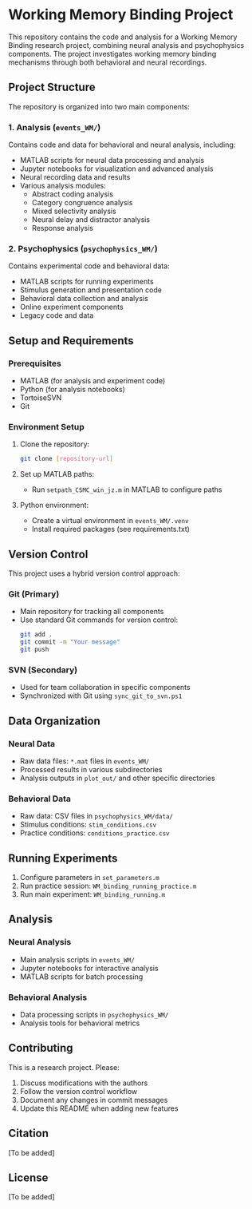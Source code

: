 # Working Memory Binding Project

This repository contains the code and analysis for a Working Memory Binding research project, combining neural analysis and psychophysics components. The project investigates working memory binding mechanisms through both behavioral and neural recordings.

## Project Structure

The repository is organized into two main components:

### 1. Analysis (`events_WM/`)
Contains code and data for behavioral and neural analysis, including:
- MATLAB scripts for neural data processing and analysis
- Jupyter notebooks for visualization and advanced analysis
- Neural recording data and results
- Various analysis modules:
  - Abstract coding analysis
  - Category congruence analysis
  - Mixed selectivity analysis
  - Neural delay and distractor analysis
  - Response analysis

### 2. Psychophysics (`psychophysics_WM/`)
Contains experimental code and behavioral data:
- MATLAB scripts for running experiments
- Stimulus generation and presentation code
- Behavioral data collection and analysis
- Online experiment components
- Legacy code and data

## Setup and Requirements

### Prerequisites
- MATLAB (for analysis and experiment code)
- Python (for analysis notebooks)
- TortoiseSVN
- Git

### Environment Setup
1. Clone the repository:
   ```bash
   git clone [repository-url]
   ```

2. Set up MATLAB paths:
   - Run `setpath_CSMC_win_jz.m` in MATLAB to configure paths

3. Python environment:
   - Create a virtual environment in `events_WM/.venv`
   - Install required packages (see requirements.txt)

## Version Control

This project uses a hybrid version control approach:

### Git (Primary)
- Main repository for tracking all components
- Use standard Git commands for version control:
  ```bash
  git add .
  git commit -m "Your message"
  git push
  ```

### SVN (Secondary)
- Used for team collaboration in specific components
- Synchronized with Git using `sync_git_to_svn.ps1`

## Data Organization

### Neural Data
- Raw data files: `*.mat` files in `events_WM/`
- Processed results in various subdirectories
- Analysis outputs in `plot_out/` and other specific directories

### Behavioral Data
- Raw data: CSV files in `psychophysics_WM/data/`
- Stimulus conditions: `stim_conditions.csv`
- Practice conditions: `conditions_practice.csv`

## Running Experiments

1. Configure parameters in `set_parameters.m`
2. Run practice session: `WM_binding_running_practice.m`
3. Run main experiment: `WM_binding_running.m`

## Analysis

### Neural Analysis
- Main analysis scripts in `events_WM/`
- Jupyter notebooks for interactive analysis
- MATLAB scripts for batch processing

### Behavioral Analysis
- Data processing scripts in `psychophysics_WM/`
- Analysis tools for behavioral metrics

## Contributing

This is a research project. Please:
1. Discuss modifications with the authors
2. Follow the version control workflow
3. Document any changes in commit messages
4. Update this README when adding new features

## Citation

[To be added]

## License

[To be added] 